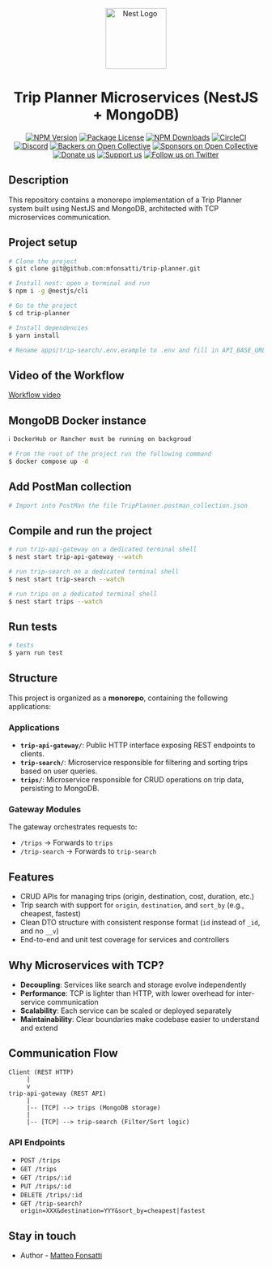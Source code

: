 <p align="center">
  <a href="http://nestjs.com/" target="blank"><img src="https://nestjs.com/img/logo-small.svg" width="120" alt="Nest Logo" /></a>
</p>

[circleci-image]: https://img.shields.io/circleci/build/github/nestjs/nest/master?token=abc123def456
[circleci-url]: https://circleci.com/gh/nestjs/nest

  <h1 align="center">Trip Planner Microservices (NestJS + MongoDB)</h1>
    <p align="center">
<a href="https://www.npmjs.com/~nestjscore" target="_blank"><img src="https://img.shields.io/npm/v/@nestjs/core.svg" alt="NPM Version" /></a>
<a href="https://www.npmjs.com/~nestjscore" target="_blank"><img src="https://img.shields.io/npm/l/@nestjs/core.svg" alt="Package License" /></a>
<a href="https://www.npmjs.com/~nestjscore" target="_blank"><img src="https://img.shields.io/npm/dm/@nestjs/common.svg" alt="NPM Downloads" /></a>
<a href="https://circleci.com/gh/nestjs/nest" target="_blank"><img src="https://img.shields.io/circleci/build/github/nestjs/nest/master" alt="CircleCI" /></a>
<a href="https://discord.gg/G7Qnnhy" target="_blank"><img src="https://img.shields.io/badge/discord-online-brightgreen.svg" alt="Discord"/></a>
<a href="https://opencollective.com/nest#backer" target="_blank"><img src="https://opencollective.com/nest/backers/badge.svg" alt="Backers on Open Collective" /></a>
<a href="https://opencollective.com/nest#sponsor" target="_blank"><img src="https://opencollective.com/nest/sponsors/badge.svg" alt="Sponsors on Open Collective" /></a>
  <a href="https://paypal.me/kamilmysliwiec" target="_blank"><img src="https://img.shields.io/badge/Donate-PayPal-ff3f59.svg" alt="Donate us"/></a>
    <a href="https://opencollective.com/nest#sponsor"  target="_blank"><img src="https://img.shields.io/badge/Support%20us-Open%20Collective-41B883.svg" alt="Support us"></a>
  <a href="https://twitter.com/nestframework" target="_blank"><img src="https://img.shields.io/twitter/follow/nestframework.svg?style=social&label=Follow" alt="Follow us on Twitter"></a>
</p>
  <!--[![Backers on Open Collective](https://opencollective.com/nest/backers/badge.svg)](https://opencollective.com/nest#backer)
  [![Sponsors on Open Collective](https://opencollective.com/nest/sponsors/badge.svg)](https://opencollective.com/nest#sponsor)-->

## Description

This repository contains a monorepo implementation of a Trip Planner system built using NestJS and MongoDB, architected with TCP microservices communication.

## Project setup

```bash
# Clone the project
$ git clone git@github.com:mfonsatti/trip-planner.git

# Install nest: open a terminal and run
$ npm i -g @nestjs/cli

# Go to the project
$ cd trip-planner

# Install dependencies
$ yarn install

# Rename apps/trip-search/.env.example to .env and fill in API_BASE_URL and X_API_KEY
```
## Video of the Workflow
[Workflow video](https://youtu.be/Act39Sj0zOw)

## MongoDB Docker instance

```bash
ℹ️ DockerHub or Rancher must be running on backgroud

# From the root of the project run the following command
$ docker compose up -d
```

## Add PostMan collection

```bash
# Import into PostMan the file TripPlanner.postman_collection.json
```

## Compile and run the project

```bash
# run trip-api-gateway on a dedicated terminal shell
$ nest start trip-api-gateway --watch

# run trip-search on a dedicated terminal shell
$ nest start trip-search --watch

# run trips on a dedicated terminal shell
$ nest start trips --watch
```

## Run tests

```bash
# tests
$ yarn run test
```

## Structure

This project is organized as a **monorepo**, containing the following applications:

### Applications

* **`trip-api-gateway/`**: Public HTTP interface exposing REST endpoints to clients.
* **`trip-search/`**: Microservice responsible for filtering and sorting trips based on user queries.
* **`trips/`**: Microservice responsible for CRUD operations on trip data, persisting to MongoDB.

### Gateway Modules

The gateway orchestrates requests to:

* `/trips` → Forwards to `trips`
* `/trip-search` → Forwards to `trip-search`

## Features

* CRUD APIs for managing trips (origin, destination, cost, duration, etc.)
* Trip search with support for `origin`, `destination`, and `sort_by` (e.g., cheapest, fastest)
* Clean DTO structure with consistent response format (`id` instead of `_id`, and no `__v`)
* End-to-end and unit test coverage for services and controllers

## Why Microservices with TCP?

* **Decoupling**: Services like search and storage evolve independently
* **Performance**: TCP is lighter than HTTP, with lower overhead for inter-service communication
* **Scalability**: Each service can be scaled or deployed separately
* **Maintainability**: Clear boundaries make codebase easier to understand and extend

## Communication Flow

```text
Client (REST HTTP)
     |
     v
trip-api-gateway (REST API)
     |
     |-- [TCP] --> trips (MongoDB storage)
     |
     |-- [TCP] --> trip-search (Filter/Sort logic)
```

### API Endpoints

* `POST /trips`
* `GET /trips`
* `GET /trips/:id`
* `PUT /trips/:id`
* `DELETE /trips/:id`
* `GET /trip-search?origin=XXX&destination=YYY&sort_by=cheapest|fastest`

## Stay in touch
- Author - [Matteo Fonsatti](https://www.linkedin.com/in/matteo-fonsatti-b02a998a/)

